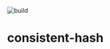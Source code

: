 ![build](https://github.com/ishugaliy/consistent-hash/workflows/build/badge.svg?branch=master)

# consistent-hash
